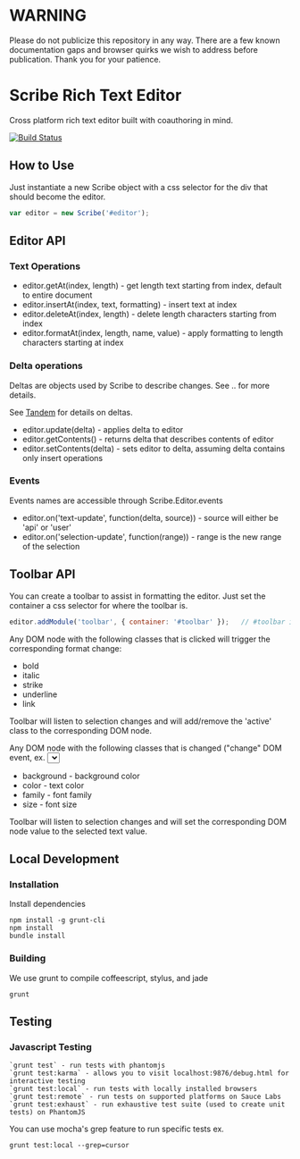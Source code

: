 WARNING
===

Please do not publicize this repository in any way. There are a few known documentation gaps and browser quirks we wish to address before publication. Thank you for your patience.


Scribe Rich Text Editor
===

Cross platform rich text editor built with coauthoring in mind. 

[![Build Status](https://secure.travis-ci.org/stypi/scribe.png?branch=master)](http://travis-ci.org/stypi/scribe)

How to Use
---

Just instantiate a new Scribe object with a css selector for the div that should become the editor.

```javascript
var editor = new Scribe('#editor');
```


Editor API
---

### Text Operations

- editor.getAt(index, length) - get length text starting from index, default to entire document
- editor.insertAt(index, text, formatting) - insert text at index
- editor.deleteAt(index, length) - delete length characters starting from index
- editor.formatAt(index, length, name, value) - apply formatting to length characters starting at index

### Delta operations

Deltas are objects used by Scribe to describe changes. See .. for more details.

See [Tandem](https://github.com/stypi/tandem) for details on deltas.

- editor.update(delta) - applies delta to editor
- editor.getContents() - returns delta that describes contents of editor
- editor.setContents(delta) - sets editor to delta, assuming delta contains only insert operations

### Events

Events names are accessible through Scribe.Editor.events

- editor.on('text-update', function(delta, source)) - source will either be 'api' or 'user'
- editor.on('selection-update', function(range)) - range is the new range of the selection


Toolbar API
---

You can create a toolbar to assist in formatting the editor. Just set the container a css selector for where the toolbar is.

```javascript
editor.addModule('toolbar', { container: '#toolbar' });   // #toolbar is css selector
```

Any DOM node with the following classes that is clicked will trigger the corresponding format change:

- bold
- italic
- strike
- underline
- link

Toolbar will listen to selection changes and will add/remove the 'active' class to the corresponding DOM node.

Any DOM node with the following classes that is changed ("change" DOM event, ex. <select>) will trigger the corresponding format change:

- background - background color
- color - text color
- family - font family
- size - font size

Toolbar will listen to selection changes and will set the corresponding DOM node value to the selected text value.


Local Development
---

### Installation

Install dependencies

    npm install -g grunt-cli
    npm install
    bundle install

### Building

We use grunt to compile coffeescript, stylus, and jade

    grunt


Testing
---

### Javascript Testing

    `grunt test` - run tests with phantomjs
    `grunt test:karma` - allows you to visit localhost:9876/debug.html for interactive testing
    `grunt test:local` - run tests with locally installed browsers
    `grunt test:remote` - run tests on supported platforms on Sauce Labs
    `grunt test:exhaust` - run exhaustive test suite (used to create unit tests) on PhantomJS

You can use mocha's grep feature to run specific tests ex.

    grunt test:local --grep=cursor
